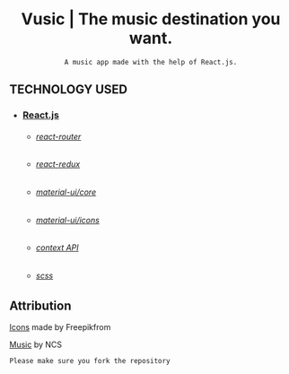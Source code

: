 <h1 align="center">
   Vusic | The music destination you want.
</h1>

<div align="center">

    A music app made with the help of React.js.

</div>

## TECHNOLOGY USED

- ### [React.js](https://reactjs.org/)
  - ###### [react-router](https://github.com/ReactTraining/react-router#readme)
  - ###### [react-redux](https://react-redux.js.org/)
  - ###### [material-ui/core](https://www.npmjs.com/package/@material-ui/core)
  - ###### [material-ui/icons](https://www.npmjs.com/package/@material-ui/icons)
  - ###### [context API](https://reactjs.org/docs/context.html)
  - ###### [scss](https://sass-lang.com/)

## Attribution

[Icons](www.flaticon.com) made by Freepikfrom

[Music](https://ncs.io/music) by NCS

    Please make sure you fork the repository

